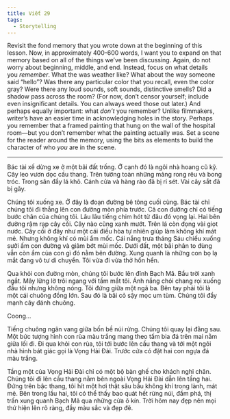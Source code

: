 ```yaml
---
title: Viết 29
tags:
  - Storytelling
---
```


Revisit the fond memory that you wrote down at the beginning of this lesson. Now, in approximately 400-600 words, I want you to expand on that memory based on all of the things we’ve been discussing. Again, do not worry about beginning, middle, and end. Instead, focus on what details you *remember*. What the was weather like? What about the way someone said “hello”? Was there any particular color that you recall, even the color gray? Were there any loud sounds, soft sounds, distinctive smells? Did a shadow pass across the room? (For now, don’t censor yourself; include even insignificant details. You can always weed those out later.) And perhaps equally important: what *don’t* you remember? Unlike filmmakers, writer’s have an easier time in acknowledging holes in the story. Perhaps you remember that a framed painting that hung on the wall of the hospital room—but you don’t remember what the painting actually was. Set a scene for the reader around the memory, using the bits as elements to build the character of who *you* are in the scene.

---

Bác tài xế dừng xe ở một bãi đất trống. Ở cạnh đó là ngôi nhà hoang cũ kỹ. Cây leo vươn dọc cầu thang. Trên tường toàn những mảng rong rêu và bong tróc. Trong sân đầy lá khô. Cánh cửa và hàng rào đã bị rỉ sét. Vài cây sắt đã bị gãy.

Chúng tôi xuống xe. Ở đây là đoạn đường bê tông cuối cùng. Bác tài chỉ chúng tôi đi thẳng lên con đường mòn phía trước. Cả con đường chỉ có tiếng bước chân của chúng tôi. Lâu lâu tiếng chim hót từ đâu đó vọng lại. Hai bên đường rậm rạp cây cối. Cây nào cũng xanh mướt. Trên lá còn đọng vài giọt nước. Cây cối ở đây như một cái điều hòa tự nhiên giúp làm không khí mát mẻ. Nhưng không khí có mùi ẩm mốc. Cái nắng trưa tháng Sáu chiếu xuống sưởi ấm con đường và giảm bớt mùi mốc. Dưới đất, một bãi phân to đùng vẫn còn ẩm của con gì đó nằm bên đường. Xung quanh là những con bọ lạ mắt đang vô tư di chuyển. Tôi vừa đi vừa thở hổn hển.

Qua khỏi con đường mòn, chúng tôi bước lên đỉnh Bạch Mã. Bầu trời xanh ngắt. Mây lững lờ trôi ngang với tầm mắt tôi. Ánh nắng chói chang rọi xuống đầu tôi nhưng không nóng. Tôi đứng giữa một ngã ba. Bên tay phải tôi là một cái chuông đồng lớn. Sau đó là bãi cỏ sậy mọc um tùm. Chúng tôi đẩy mạnh cây đánh chuông.

Coong…

Tiếng chuông ngân vang giữa bốn bề núi rừng. Chúng tôi quay lại đằng sau. Một bức tượng hình con rùa màu trắng mang theo tấm bia đá trên mai nằm giữa lối đi. Đi qua khỏi con rùa, tôi tới bước lên cầu thang và tới một ngôi nhà hình bát giác gọi là Vọng Hải Đài. Trước cửa có đặt hai con ngựa đá màu trắng.

Tầng một của Vọng Hải Đài chỉ có một bộ bàn ghế cho khách nghỉ chân. Chúng tôi đi lên cầu thang nằm bên ngoài Vọng Hải Đài dẫn lên tầng hai. Đứng trên bậc thang, tôi hít một hơi thật sâu bầu không khí trong lành, mát mẻ. Bên trong lầu hai, tôi có thể thấy bao quát hết rừng núi, đầm phá, thị trấn xung quanh Bạch Mã qua những cửa ô kín. Trời hôm nay đẹp nên mọi thứ hiện lên rõ ràng, đầy màu sắc và đẹp đẽ.
